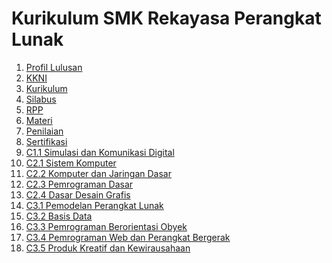 <h1>Kurikulum SMK Rekayasa Perangkat Lunak</h1>

<ol>
  <li><a href="../../wiki/01-Profil-Lulusan" title="Profil Lulusan">Profil Lulusan</li>
  <li><a href="../../wiki/02-KKNI" title="KKNI">KKNI</li>
  <li><a href="../../wiki/03-Kurikulum" title="Kurikulum">Kurikulum</li>
  <li><a href="../../wiki/04-Silabus" title="Silabus">Silabus</li>
  <li><a href="../../wiki/05-RPP" title="RPP">RPP</li>
  <li><a href="../../wiki/06-Materi" title="Materi">Materi</li>
  <li><a href="../../wiki/07-Penilaian" title="Penilaian">Penilaian</li>
  <li><a href="../../wiki/08-Sertifikasi" title="Sertifikasi">Sertifikasi</li>
  <li><a href="../../wiki/C1.1-Simulasi-dan-Komunikasi-Digital" title="C1.1 Simulasi dan Komunikasi Digital">C1.1 Simulasi dan Komunikasi Digital</li>
  <li><a href="../../wiki/C2.1-Sistem-Komputer" title="C2.1 Sistem Komputer">C2.1 Sistem Komputer</li>
  <li><a href="../../wiki/C2.2-Komputer-dan-Jaringan-Dasar" title="C2.2 Komputer dan Jaringan Dasar">C2.2 Komputer dan Jaringan Dasar</li>
  <li><a href="../../wiki/C2.3-Pemrograman-Dasar" title="C2.3 Pemrograman Dasar">C2.3 Pemrograman Dasar</li>
  <li><a href="../../wiki/C2.4-Dasar-Desain-Grafis" title="C2.4 Dasar Desain Grafis">C2.4 Dasar Desain Grafis</li>
  <li><a href="../../wiki/C3.1-Pemodelan-Perangkat-Lunak" title="C3.1 Pemodelan Perangkat Lunak">C3.1 Pemodelan Perangkat Lunak</li>
  <li><a href="../../wiki/C3.2-Basis-Data" title="C3.2 Basis Data">C3.2 Basis Data</li>
  <li><a href="../../wiki/C3.3-Pemrograman-Berorientasi-Obyek" title="C3.3 Pemrograman Berorientasi Obyek">C3.3 Pemrograman Berorientasi Obyek</li>
    <li><a href="../../wiki/C3.4-Pemrograman-Web-dan-Perangkat-Bergerak" title="C3.4 Pemrograman Web dan Perangkat Bergerak">C3.4 Pemrograman Web dan Perangkat Bergerak</li>
  <li><a href="../../wiki/C3.5-Produk-Kreatif-dan-Kewirausahaan" title="C3.5 Produk Kreatif dan Kewirausahaan">C3.5 Produk Kreatif dan Kewirausahaan</li>
</ol>

